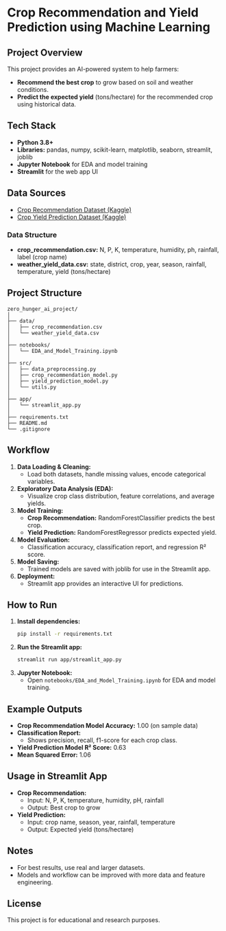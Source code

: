 # Crop Recommendation and Yield Prediction using Machine Learning

## Project Overview
This project provides an AI-powered system to help farmers:
- **Recommend the best crop** to grow based on soil and weather conditions.
- **Predict the expected yield** (tons/hectare) for the recommended crop using historical data.

## Tech Stack
- **Python 3.8+**
- **Libraries:** pandas, numpy, scikit-learn, matplotlib, seaborn, streamlit, joblib
- **Jupyter Notebook** for EDA and model training
- **Streamlit** for the web app UI

## Data Sources
- [Crop Recommendation Dataset (Kaggle)](https://www.kaggle.com/datasets/atharvaingle/crop-recommendation-dataset)
- [Crop Yield Prediction Dataset (Kaggle)](https://www.kaggle.com/datasets/abhinand05/crop-yield-prediction-dataset)

### Data Structure
- **crop_recommendation.csv:** N, P, K, temperature, humidity, ph, rainfall, label (crop name)
- **weather_yield_data.csv:** state, district, crop, year, season, rainfall, temperature, yield (tons/hectare)

## Project Structure
```
zero_hunger_ai_project/
│
├── data/
│   ├── crop_recommendation.csv
│   └── weather_yield_data.csv
│
├── notebooks/
│   └── EDA_and_Model_Training.ipynb
│
├── src/
│   ├── data_preprocessing.py
│   ├── crop_recommendation_model.py
│   ├── yield_prediction_model.py
│   └── utils.py
│
├── app/
│   └── streamlit_app.py
│
├── requirements.txt
├── README.md
└── .gitignore
```

## Workflow
1. **Data Loading & Cleaning:**
   - Load both datasets, handle missing values, encode categorical variables.
2. **Exploratory Data Analysis (EDA):**
   - Visualize crop class distribution, feature correlations, and average yields.
3. **Model Training:**
   - **Crop Recommendation:** RandomForestClassifier predicts the best crop.
   - **Yield Prediction:** RandomForestRegressor predicts expected yield.
4. **Model Evaluation:**
   - Classification accuracy, classification report, and regression R² score.
5. **Model Saving:**
   - Trained models are saved with joblib for use in the Streamlit app.
6. **Deployment:**
   - Streamlit app provides an interactive UI for predictions.

## How to Run
1. **Install dependencies:**
   ```bash
   pip install -r requirements.txt
   ```
2. **Run the Streamlit app:**
   ```bash
   streamlit run app/streamlit_app.py
   ```
3. **Jupyter Notebook:**
   - Open `notebooks/EDA_and_Model_Training.ipynb` for EDA and model training.

## Example Outputs
- **Crop Recommendation Model Accuracy:** 1.00 (on sample data)
- **Classification Report:**
  - Shows precision, recall, f1-score for each crop class.
- **Yield Prediction Model R² Score:** 0.63
- **Mean Squared Error:** 1.06

## Usage in Streamlit App
- **Crop Recommendation:**
  - Input: N, P, K, temperature, humidity, pH, rainfall
  - Output: Best crop to grow
- **Yield Prediction:**
  - Input: crop name, season, year, rainfall, temperature
  - Output: Expected yield (tons/hectare)

## Notes
- For best results, use real and larger datasets.
- Models and workflow can be improved with more data and feature engineering.

## License
This project is for educational and research purposes.
